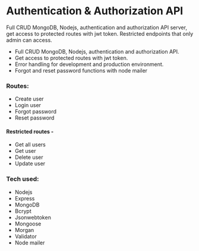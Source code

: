 # Authentication & Authorization API

Full CRUD MongoDB, Nodejs, authentication and authorization API server,
get access to protected routes with jwt token.
Restricted endpoints that only admin can access.

- Full CRUD MongoDB, Nodejs, authentication and authorization API.
- Get access to protected routes with jwt token.
- Error handling for development and production environment.
- Forgot and reset password functions with node mailer

### Routes:

- Create user
- Login user
- Forgot password
- Reset password

#### Restricted routes -

- Get all users
- Get user
- Delete user
- Update user

### Tech used:

- Nodejs
- Express
- MongoDB
- Bcrypt
- Jsonwebtoken
- Mongoose
- Morgan
- Validator
- Node mailer

